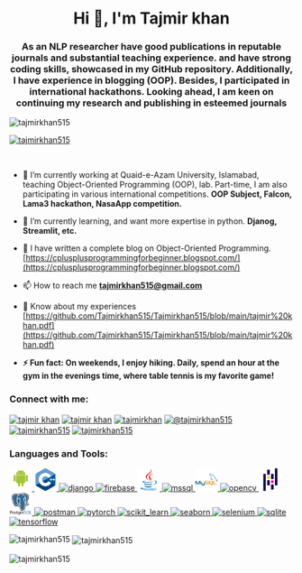 <h1 align="center">Hi 👋, I'm Tajmir khan</h1>
<h3 align="center">As an NLP researcher have good publications in reputable journals and substantial teaching experience. and have strong coding skills, showcased in my GitHub repository. Additionally, I have experience in blogging (OOP). Besides, I participated in international hackathons. Looking ahead, I am keen on continuing my research and publishing in esteemed journals</h3>

<p align="left"> <img src="https://komarev.com/ghpvc/?username=tajmirkhan515&label=Profile%20views&color=0e75b6&style=flat" alt="tajmirkhan515" /> </p>

<p align="left"> <a href="https://github.com/ryo-ma/github-profile-trophy"><img src="https://github-profile-trophy.vercel.app/?username=tajmirkhan515" alt="tajmirkhan515" /></a> </p>

<p align="left"> <a href="https://twitter.com/" target="blank"><img src="https://img.shields.io/twitter/follow/?logo=twitter&style=for-the-badge" alt="" /></a> </p>

- 🔭 I’m currently working at Quaid-e-Azam University, Islamabad, teaching Object-Oriented Programming (OOP), lab. Part-time, I am also participating in various international competitions. **OOP Subject, Falcon, Lama3 hackathon, NasaApp competition.**

- 🌱 I’m currently learning, and want more expertise in python. **Djanog, Streamlit, etc.**

- 📝 I have written a complete blog on Object-Oriented Programming. [https://cplusplusprogrammingforbeginner.blogspot.com/](https://cplusplusprogrammingforbeginner.blogspot.com/)

- 📫 How to reach me **tajmirkhan515@gmail.com**

- 📄 Know about my experiences [https://github.com/Tajmirkhan515/Tajmirkhan515/blob/main/tajmir%20khan.pdf](https://github.com/Tajmirkhan515/Tajmirkhan515/blob/main/tajmir%20khan.pdf)

-  **⚡ Fun fact: On weekends, I enjoy hiking. Daily, spend an hour at the gym in the evenings time, where table tennis is my favorite game!**

<h3 align="left">Connect with me:</h3>
<p align="left">
<a href="https://linkedin.com/in/tajmir khan" target="blank"><img align="center" src="https://raw.githubusercontent.com/rahuldkjain/github-profile-readme-generator/master/src/images/icons/Social/linked-in-alt.svg" alt="tajmir khan" height="30" width="40" /></a>
<a href="https://stackoverflow.com/users/tajmir khan" target="blank"><img align="center" src="https://raw.githubusercontent.com/rahuldkjain/github-profile-readme-generator/master/src/images/icons/Social/stack-overflow.svg" alt="tajmir khan" height="30" width="40" /></a>
<a href="https://kaggle.com/tajmirkhan" target="blank"><img align="center" src="https://raw.githubusercontent.com/rahuldkjain/github-profile-readme-generator/master/src/images/icons/Social/kaggle.svg" alt="tajmirkhan" height="30" width="40" /></a>
<a href="https://www.youtube.com/c/@tajmirkhan515" target="blank"><img align="center" src="https://raw.githubusercontent.com/rahuldkjain/github-profile-readme-generator/master/src/images/icons/Social/youtube.svg" alt="@tajmirkhan515" height="30" width="40" /></a>
<a href="https://www.leetcode.com/tajmirkhan515" target="blank"><img align="center" src="https://raw.githubusercontent.com/rahuldkjain/github-profile-readme-generator/master/src/images/icons/Social/leet-code.svg" alt="tajmirkhan515" height="30" width="40" /></a>
<a href="https://discord.gg/tajmirkhan515" target="blank"><img align="center" src="https://raw.githubusercontent.com/rahuldkjain/github-profile-readme-generator/master/src/images/icons/Social/discord.svg" alt="tajmirkhan515" height="30" width="40" /></a>
</p>

<h3 align="left">Languages and Tools:</h3>
<p align="left"> <a href="https://developer.android.com" target="_blank" rel="noreferrer"> <img src="https://raw.githubusercontent.com/devicons/devicon/master/icons/android/android-original-wordmark.svg" alt="android" width="40" height="40"/> </a> <a href="https://www.w3schools.com/cpp/" target="_blank" rel="noreferrer"> <img src="https://raw.githubusercontent.com/devicons/devicon/master/icons/cplusplus/cplusplus-original.svg" alt="cplusplus" width="40" height="40"/> </a> <a href="https://www.djangoproject.com/" target="_blank" rel="noreferrer"> <img src="https://cdn.worldvectorlogo.com/logos/django.svg" alt="django" width="40" height="40"/> </a> <a href="https://firebase.google.com/" target="_blank" rel="noreferrer"> <img src="https://www.vectorlogo.zone/logos/firebase/firebase-icon.svg" alt="firebase" width="40" height="40"/> </a> <a href="https://www.java.com" target="_blank" rel="noreferrer"> <img src="https://raw.githubusercontent.com/devicons/devicon/master/icons/java/java-original.svg" alt="java" width="40" height="40"/> </a> <a href="https://www.microsoft.com/en-us/sql-server" target="_blank" rel="noreferrer"> <img src="https://www.svgrepo.com/show/303229/microsoft-sql-server-logo.svg" alt="mssql" width="40" height="40"/> </a> <a href="https://www.mysql.com/" target="_blank" rel="noreferrer"> <img src="https://raw.githubusercontent.com/devicons/devicon/master/icons/mysql/mysql-original-wordmark.svg" alt="mysql" width="40" height="40"/> </a> <a href="https://opencv.org/" target="_blank" rel="noreferrer"> <img src="https://www.vectorlogo.zone/logos/opencv/opencv-icon.svg" alt="opencv" width="40" height="40"/> </a> <a href="https://pandas.pydata.org/" target="_blank" rel="noreferrer"> <img src="https://raw.githubusercontent.com/devicons/devicon/2ae2a900d2f041da66e950e4d48052658d850630/icons/pandas/pandas-original.svg" alt="pandas" width="40" height="40"/> </a> <a href="https://www.postgresql.org" target="_blank" rel="noreferrer"> <img src="https://raw.githubusercontent.com/devicons/devicon/master/icons/postgresql/postgresql-original-wordmark.svg" alt="postgresql" width="40" height="40"/> </a> <a href="https://postman.com" target="_blank" rel="noreferrer"> <img src="https://www.vectorlogo.zone/logos/getpostman/getpostman-icon.svg" alt="postman" width="40" height="40"/> </a> <a href="https://pytorch.org/" target="_blank" rel="noreferrer"> <img src="https://www.vectorlogo.zone/logos/pytorch/pytorch-icon.svg" alt="pytorch" width="40" height="40"/> </a> <a href="https://scikit-learn.org/" target="_blank" rel="noreferrer"> <img src="https://upload.wikimedia.org/wikipedia/commons/0/05/Scikit_learn_logo_small.svg" alt="scikit_learn" width="40" height="40"/> </a> <a href="https://seaborn.pydata.org/" target="_blank" rel="noreferrer"> <img src="https://seaborn.pydata.org/_images/logo-mark-lightbg.svg" alt="seaborn" width="40" height="40"/> </a> <a href="https://www.selenium.dev" target="_blank" rel="noreferrer"> <img src="https://raw.githubusercontent.com/detain/svg-logos/780f25886640cef088af994181646db2f6b1a3f8/svg/selenium-logo.svg" alt="selenium" width="40" height="40"/> </a> <a href="https://www.sqlite.org/" target="_blank" rel="noreferrer"> <img src="https://www.vectorlogo.zone/logos/sqlite/sqlite-icon.svg" alt="sqlite" width="40" height="40"/> </a> <a href="https://www.tensorflow.org" target="_blank" rel="noreferrer"> <img src="https://www.vectorlogo.zone/logos/tensorflow/tensorflow-icon.svg" alt="tensorflow" width="40" height="40"/> </a> </p>

<p><img align="left" src="https://github-readme-stats.vercel.app/api/top-langs?username=tajmirkhan515&show_icons=true&locale=en&layout=compact" alt="tajmirkhan515" /></p>

<p>&nbsp;<img align="center" src="https://github-readme-stats.vercel.app/api?username=tajmirkhan515&show_icons=true&locale=en" alt="tajmirkhan515" /></p>

<p><img align="center" src="https://github-readme-streak-stats.herokuapp.com/?user=tajmirkhan515&" alt="tajmirkhan515" /></p>
